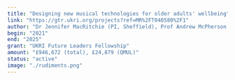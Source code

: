 ```yaml
---
title: "Designing new musical technologies for older adults' wellbeing"
link: "https://gtr.ukri.org/projects?ref=MR%2FT040580%2F1"
author: "Dr Jennifer MacRitchie (PI, Sheffield), Prof Andrew McPherson (CI), and 2 others"
begin: "2021"
end: "2025"
grant: "UKRI Future Leaders Fellowship"
amount: "£946,672 (total), £24,879 (QMUL)"
status: "active"
image: "./rudiments.png"
---
```


